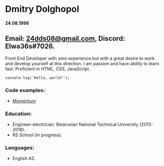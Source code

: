 
# Dmitry Dolghopol
#### 24.08.1996
## Email: 24dds08@gmail.com, Discord: Elwa36s#7026.

Front End Developer with zero experience but with a great desire to work and develop yourself at this direction. I am passion and  have ability to learn fast. Proficient in HTML, CSS, JavaScript.

```
console.log('Hello, world!');
```
### Code examples: 
- [Momentum](https://github.com/Elwa36s/momentum)

### Education:
- Engineer-electrician: Belarusian National Technical University (2013-2018).
- RS School (in progress).

### Languages:
- English A2.
